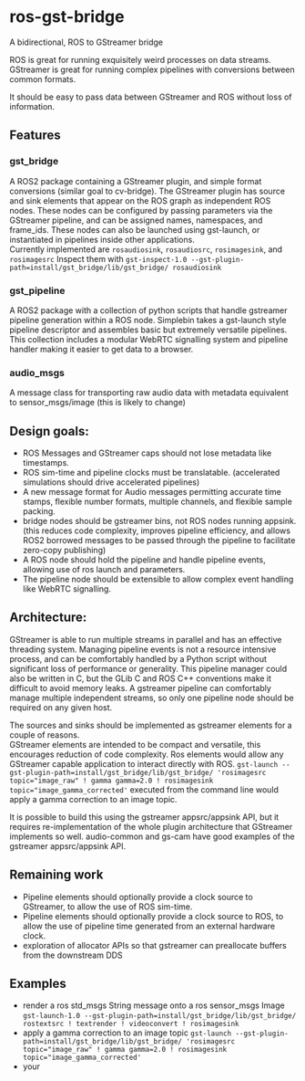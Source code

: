 # ros-gst-bridge
A bidirectional, ROS to GStreamer bridge

ROS is great for running exquisitely weird processes on data streams.\
GStreamer is great for running complex pipelines with conversions between common formats.

It should be easy to pass data between GStreamer and ROS without loss of information.

## Features

### gst_bridge
A ROS2 package containing a GStreamer plugin, and simple format conversions (similar goal to cv-bridge).
The GStreamer plugin has source and sink elements that appear on the ROS graph as independent ROS nodes.
These nodes can be configured by passing parameters via the GStreamer pipeline, and can be assigned names, namespaces, and frame_ids.  These nodes can also be launched using gst-launch, or instantiated in pipelines inside other applications.  
Currently implemented are `rosaudiosink`, `rosaudiosrc`, `rosimagesink`, and `rosimagesrc`
Inspect them with `gst-inspect-1.0 --gst-plugin-path=install/gst_bridge/lib/gst_bridge/ rosaudiosink`

### gst_pipeline
A ROS2 package with a collection of python scripts that handle gstreamer pipeline generation within a ROS node.
Simplebin takes a gst-launch style pipeline descriptor and assembles basic but extremely versatile pipelines.
This collection includes a modular WebRTC signalling system and pipeline handler making it easier to get data to a browser.

### audio_msgs
A message class for transporting raw audio data with metadata equivalent to sensor_msgs/image
(this is likely to change)

## Design goals:
* ROS Messages and GStreamer caps should not lose metadata like timestamps.
* ROS sim-time and pipeline clocks must be translatable. (accelerated simulations should drive accelerated pipelines)
* A new message format for Audio messages permitting accurate time stamps, flexible number formats, multiple channels, and flexible sample packing.
* bridge nodes should be gstreamer bins, not ROS nodes running appsink. (this reduces code complexity, improves pipeline efficiency, and allows ROS2 borrowed messages to be passed through the pipeline to facilitate zero-copy publishing)
* A ROS node should hold the pipeline and handle pipeline events, allowing use of ros launch and parameters.
* The pipeline node should be extensible to allow complex event handling like WebRTC signalling.


## Architecture:
GStreamer is able to run multiple streams in parallel and has an effective threading system. 
Managing pipeline events is not a resource intensive process, and can be comfortably handled by a Python script without significant loss of performance or generality. This pipeline manager could also be written in C, but the GLib C and ROS C++ conventions make it difficult to avoid memory leaks.
A gstreamer pipeline can comfortably manage multiple independent streams, so only one pipeline node should be required on any given host.

The sources and sinks should be implemented as gstreamer elements for a couple of reasons.\
GStreamer elements are intended to be compact and versatile, this encourages reduction of code complexity.
Ros elements would allow any GStreamer capable application to interact directly with ROS.  `gst-launch --gst-plugin-path=install/gst_bridge/lib/gst_bridge/ 'rosimagesrc topic="image_raw" ! gamma gamma=2.0 ! rosimagesink topic="image_gamma_corrected'` executed from the command line would apply a gamma correction to an image topic.

It is possible to build this using the gstreamer appsrc/appsink API, but it requires re-implementation of the whole plugin architecture that GStreamer implements so well.
audio-common and gs-cam have good examples of the gstreamer appsrc/appsink API.  


## Remaining work
* Pipeline elements should optionally provide a clock source to GStreamer, to allow the use of ROS sim-time.
* Pipeline elements should optionally provide a clock source to ROS, to allow the use of pipeline time generated from an external hardware clock.
* exploration of allocator APIs so that gstreamer can preallocate buffers from the downstream DDS


## Examples
* render a ros std_msgs String message onto a ros sensor_msgs Image `gst-launch-1.0 --gst-plugin-path=install/gst_bridge/lib/gst_bridge/ rostextsrc ! textrender ! videoconvert ! rosimagesink`
* apply a gamma correction to an image topic `gst-launch --gst-plugin-path=install/gst_bridge/lib/gst_bridge/ 'rosimagesrc topic="image_raw" ! gamma gamma=2.0 ! rosimagesink topic="image_gamma_corrected'`
* your 
